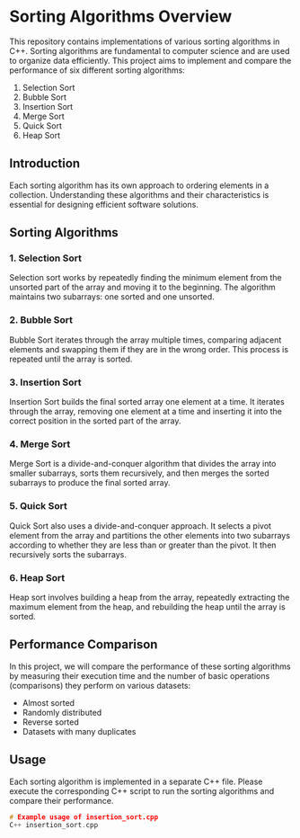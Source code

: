 # Sorting Algorithms Overview

This repository contains implementations of various sorting algorithms in C++. Sorting algorithms are fundamental to computer science and are used to organize data efficiently. This project aims to implement and compare the performance of six different sorting algorithms:

1. Selection Sort
2. Bubble Sort
3. Insertion Sort
4. Merge Sort
5. Quick Sort
6. Heap Sort

## Introduction

Each sorting algorithm has its own approach to ordering elements in a collection. Understanding these algorithms and their characteristics is essential for designing efficient software solutions.


## Sorting Algorithms

### 1. Selection Sort

Selection sort works by repeatedly finding the minimum element from the unsorted part of the array and moving it to the beginning. The algorithm maintains two subarrays: one sorted and one unsorted.

### 2. Bubble Sort

Bubble Sort iterates through the array multiple times, comparing adjacent elements and swapping them if they are in the wrong order. This process is repeated until the array is sorted.

### 3. Insertion Sort

Insertion Sort builds the final sorted array one element at a time. It iterates through the array, removing one element at a time and inserting it into the correct position in the sorted part of the array.

### 4. Merge Sort

Merge Sort is a divide-and-conquer algorithm that divides the array into smaller subarrays, sorts them recursively, and then merges the sorted subarrays to produce the final sorted array.

### 5. Quick Sort

Quick Sort also uses a divide-and-conquer approach. It selects a pivot element from the array and partitions the other elements into two subarrays according to whether they are less than or greater than the pivot. It then recursively sorts the subarrays.

### 6. Heap Sort

Heap sort involves building a heap from the array, repeatedly extracting the maximum element from the heap, and rebuilding the heap until the array is sorted.

## Performance Comparison

In this project, we will compare the performance of these sorting algorithms by measuring their execution time and the number of basic operations (comparisons) they perform on various datasets:

- Almost sorted
- Randomly distributed
- Reverse sorted
- Datasets with many duplicates

## Usage

Each sorting algorithm is implemented in a separate C++ file. Please execute the corresponding C++ script to run the sorting algorithms and compare their performance.

```C++
# Example usage of insertion_sort.cpp
C++ insertion_sort.cpp
